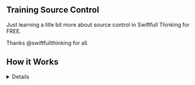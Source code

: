 ## Training Source Control

Just learning a litle bit more about source control in Swiftfull Thinking for FREE.

Thanks @swiftfullthinking for all.

## How it Works
<details>
<sumary> Details (Click to expand) </sumary>
<br />
This is the details sample. Lol
</details>
